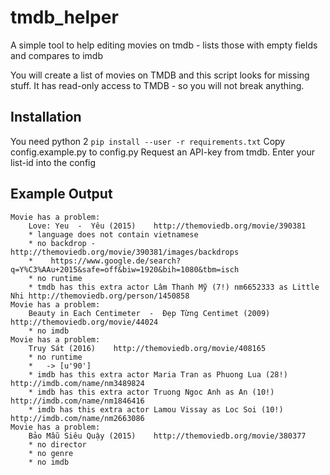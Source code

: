 # tmdb_helper
A simple tool to help editing movies on tmdb - lists those with empty fields and compares to imdb

You will create a list of movies on TMDB and this script looks for missing stuff. It has read-only access to TMDB - so you will not break
anything.

## Installation

You need python 2
`pip install --user -r requirements.txt`
Copy config.example.py to config.py
Request an API-key from tmdb.
Enter your list-id into the config


## Example Output
```
Movie has a problem:
    Love: Yeu  -  Yêu (2015)    http://themoviedb.org/movie/390381
    * language does not contain vietnamese
    * no backdrop - http://themoviedb.org/movie/390381/images/backdrops
    *    https://www.google.de/search?q=Y%C3%AAu+2015&safe=off&biw=1920&bih=1080&tbm=isch
    * no runtime
    * tmdb has this extra actor Lâm Thanh Mỹ (7!) nm6652333 as Little Nhi http://themoviedb.org/person/1450858
Movie has a problem:
    Beauty in Each Centimeter  -  Đẹp Từng Centimet (2009)    http://themoviedb.org/movie/44024
    * no imdb
Movie has a problem:
    Truy Sát (2016)    http://themoviedb.org/movie/408165
    * no runtime
    *   -> [u'90']
    * imdb has this extra actor Maria Tran as Phuong Lua (28!) http://imdb.com/name/nm3489824
    * imdb has this extra actor Truong Ngoc Anh as An (10!) http://imdb.com/name/nm1846416
    * imdb has this extra actor Lamou Vissay as Loc Soi (10!) http://imdb.com/name/nm2663086
Movie has a problem:
    Bảo Mẫu Siêu Quậy (2015)    http://themoviedb.org/movie/380377
    * no director
    * no genre
    * no imdb
```
